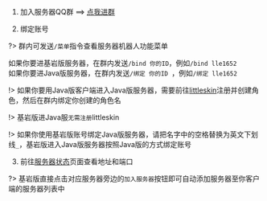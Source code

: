 1. 加入服务器QQ群 ==> [点我进群](https://jq.qq.com/?_wv=1027&k=WwignUAQ)

2. 绑定账号

?> 群内可发送`/菜单`指令查看服务器机器人功能菜单

如果你要进基岩版服务器，在群内发送`/bind 你的ID`，例如`/bind lle1652`  
如果你要进Java版服务器，在群内发送`/绑定 你的ID
`，例如`/绑定 lle1652`

!> 如果你要用Java版客户端进入Java版服务器，需要前往[littleskin](https://littleskin.cn)注册并创建角色，然后在群内绑定你创建的角色名

!> 基岩版进Java服`无需注册`littleskin

!> 如果你使用基岩版账号绑定Java版服务器，请把名字中的空格替换为英文下划线`_`，基岩版进入Java版服务器按照Java版的方式绑定账号

3. 前往[服务器状态](servers/motd)页面查看地址和端口

?> 基岩版直接点击对应服务器旁边的`加入服务器`按钮即可自动添加服务器至你客户端的服务器列表中